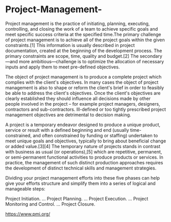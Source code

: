 # Project-Management-

Project management is the practice of initiating, planning, executing, controlling, and closing the work of a team to achieve specific goals and meet specific success criteria at the specified time.The primary challenge of project management is to achieve all of the project goals within the given constraints.[1] This information is usually described in project documentation, created at the beginning of the development process. The primary constraints are scope, time, quality and budget.[2] The secondary—and more ambitious—challenge is to optimize the allocation of necessary inputs and apply them to meet pre-defined objectives.

The object of project management is to produce a complete project which complies with the client's objectives. In many cases the object of project management is also to shape or reform the client's brief in order to feasibly be able to address the client's objectives. Once the client's objectives are clearly established they should influence all decisions made by other people involved in the project – for example project managers, designers, contractors and sub-contractors. Ill-defined or too tightly prescribed project management objectives are detrimental to decision making.

A project is a temporary endeavor designed to produce a unique product, service or result with a defined beginning and end (usually time-constrained, and often constrained by funding or staffing) undertaken to meet unique goals and objectives, typically to bring about beneficial change or added value.[3][4] The temporary nature of projects stands in contrast with business as usual (or operations),[5] which are repetitive, permanent, or semi-permanent functional activities to produce products or services. In practice, the management of such distinct production approaches requires the development of distinct technical skills and management strategies.


Dividing your project management efforts into these five phases can help give your efforts structure and simplify them into a series of logical and manageable steps:


Project Initiation. ...
Project Planning. ...
Project Execution. ...
Project Monitoring and Control. ...
Project Closure.


https://www.pmi.org/ 

